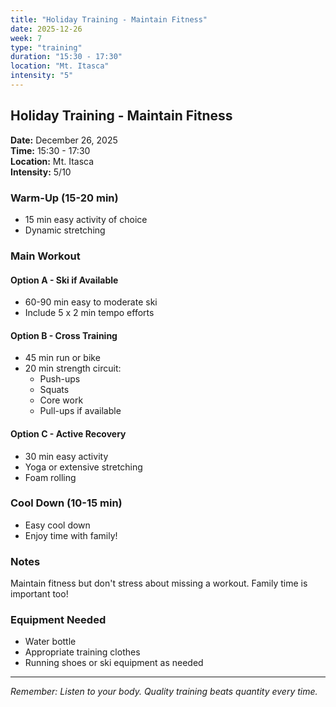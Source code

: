 ```yaml
---
title: "Holiday Training - Maintain Fitness"
date: 2025-12-26
week: 7
type: "training"
duration: "15:30 - 17:30"
location: "Mt. Itasca"
intensity: "5"
---
```


## Holiday Training - Maintain Fitness

**Date:** December 26, 2025  
**Time:** 15:30 - 17:30  
**Location:** Mt. Itasca  
**Intensity:** 5/10

### Warm-Up (15-20 min)
- 15 min easy activity of choice
- Dynamic stretching

### Main Workout
#### Option A - Ski if Available
- 60-90 min easy to moderate ski
- Include 5 x 2 min tempo efforts

#### Option B - Cross Training
- 45 min run or bike
- 20 min strength circuit:
  - Push-ups
  - Squats
  - Core work
  - Pull-ups if available

#### Option C - Active Recovery
- 30 min easy activity
- Yoga or extensive stretching
- Foam rolling

### Cool Down (10-15 min)
- Easy cool down
- Enjoy time with family!

### Notes
Maintain fitness but don't stress about missing a workout. Family time is important too!

### Equipment Needed
- Water bottle
- Appropriate training clothes
- Running shoes or ski equipment as needed

---
*Remember: Listen to your body. Quality training beats quantity every time.*